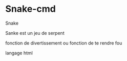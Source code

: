 # Snake-cmd
Snake

Sanke est un jeu de serpent

fonction de divertissement ou fonction de te rendre fou

langage html